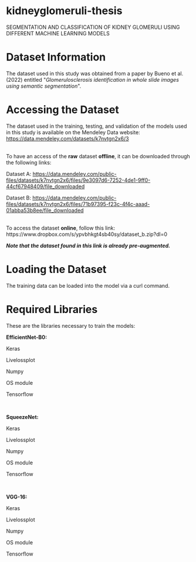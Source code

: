 # kidneyglomeruli-thesis
 SEGMENTATION AND CLASSIFICATION OF KIDNEY GLOMERULI USING DIFFERENT MACHINE LEARNING MODELS

# Dataset Information
The dataset used in this study was obtained from a paper by Bueno et al. (2022) entitled "<i>Glomerulosclerosis identification in whole slide images using semantic segmentation</i>".

# Accessing the Dataset
The dataset used in the training, testing, and validation of the models used in this study is available on the Mendeley Data website:
https://data.mendeley.com/datasets/k7nvtgn2x6/3

<br>
To have an access of the <b>raw</b> dataset <b>offline</b>, it can be downloaded through the following links:

Dataset A: https://data.mendeley.com/public-files/datasets/k7nvtgn2x6/files/9e3097d6-7252-4de1-9ff0-44cf67948409/file_downloaded

Dataset B: https://data.mendeley.com/public-files/datasets/k7nvtgn2x6/files/71b97395-f23c-4f4c-aaad-01abba53b8ee/file_downloaded

<br>
To access the dataset <b>online</b>, follow this link:
https://www.dropbox.com/s/ypvbhkgt4sb40sy/dataset_b.zip?dl=0

<b><i>Note that the dataset found in this link is already pre-augmented.</i></b>

# Loading the Dataset
The training data can be loaded into the model via a curl command.

# Required Libraries
These are the libraries necessary to train the models:

<b> EfficientNet-B0: </b>

Keras

Livelossplot

Numpy

OS module

Tensorflow

<br>

<b> SqueezeNet: </b>

Keras

Livelossplot

Numpy

OS module

Tensorflow

<br>

<b> VGG-16: </b>

Keras

Livelossplot

Numpy

OS module

Tensorflow
